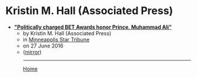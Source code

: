 # Kristin M. Hall (Associated Press)

 - [**"Politically charged BET Awards honor Prince, Muhammad Ali"**](https://www.startribune.com/politically-charged-bet-awards-honor-prince-muhammad-ali/384492881/)<ul><li>by Kristin M. Hall (Associated Press)</li><li>in [Minneapolis Star Tribune](https://www.startribune.com/)</li><li>on 27 June 2016</li><li>([mirror](https://web.archive.org/web/*/https://www.startribune.com/politically-charged-bet-awards-honor-prince-muhammad-ali/384492881/))</li><ul>

----

[Home](../index.md)
